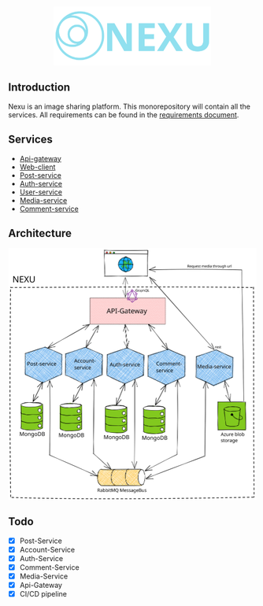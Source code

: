 <p align="center" style="text-align: center">
  <img src="./docs/nexu_logo_with_name.svg" width="320" alt="Architect Logo" /></a>
</p>

## Introduction
Nexu is an image sharing platform. This monorepository will contain all the services. All requirements can be found in the [requirements document](./docs/Project%20Requirements.pdf).

## Services

- [Api-gateway](./api-gateway/)
- [Web-client](./web-client/)
- [Post-service](./post-service/)
- [Auth-service](./auth-service/)
- [User-service](./user-service/)
- [Media-service](./media-service/)
- [Comment-service](./comment-service/)

## Architecture

!['Nexu architecture diagram (⌐■_■)'](./docs/Nexu%20architecture.svg)

## Todo

- [x] Post-Service
- [x] Account-Service
- [x] Auth-Service
- [x] Comment-Service
- [x] Media-Service
- [x] Api-Gateway
- [x] CI/CD pipeline
